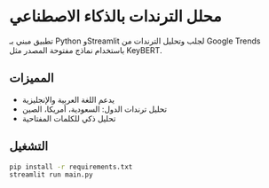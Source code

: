# محلل الترندات بالذكاء الاصطناعي

تطبيق مبني بـ Python وStreamlit لجلب وتحليل الترندات من Google Trends باستخدام نماذج مفتوحة المصدر مثل KeyBERT.

## المميزات
- يدعم اللغة العربية والإنجليزية
- تحليل ترندات الدول: السعودية، أمريكا، الصين
- تحليل ذكي للكلمات المفتاحية

## التشغيل
```bash
pip install -r requirements.txt
streamlit run main.py
```